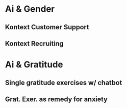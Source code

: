 # Ai & Gender

## Kontext Customer Support

## Kontext Recruiting

# Ai & Gratitude

## Single gratitude exercises w/ chatbot 

## Grat. Exer. as remedy for anxiety
